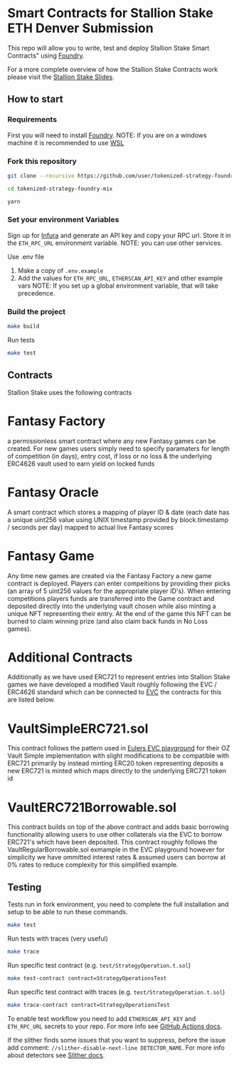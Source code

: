 # Smart Contracts for Stallion Stake ETH Denver Submission 

This repo will allow you to write, test and deploy Stallion Stake Smart Contracts" using [Foundry](https://book.getfoundry.sh/).

For a more complete overview of how the Stallion Stake Contracts work please visit the [Stallion Stake Slides](https://github.com/yearn/tokenized-strategy).

## How to start

### Requirements

First you will need to install [Foundry](https://book.getfoundry.sh/getting-started/installation).
NOTE: If you are on a windows machine it is recommended to use [WSL](https://learn.microsoft.com/en-us/windows/wsl/install)

### Fork this repository

```sh
git clone --recursive https://github.com/user/tokenized-strategy-foundry-mix

cd tokenized-strategy-foundry-mix

yarn
```

### Set your environment Variables

Sign up for [Infura](https://infura.io/) and generate an API key and copy your RPC url. Store it in the `ETH_RPC_URL` environment variable.
NOTE: you can use other services.

Use .env file

1. Make a copy of `.env.example`
2. Add the values for `ETH_RPC_URL`, `ETHERSCAN_API_KEY` and other example vars
     NOTE: If you set up a global environment variable, that will take precedence.

### Build the project

```sh
make build
```

Run tests

```sh
make test
```

## Contracts

Stallion Stake uses the following contracts

# Fantasy Factory
a permissionless smart contract where any new Fantasy games can be created. For new games users simply need to specify paramaters for length of competition (in days), entry cost, if loss or no loss & the underlying ERC4626 vault used to earn yield on locked funds

# Fantasy Oracle
A smart contract which stores a mapping of player ID & date (each date has a unique uint256 value using UNIX timestamp provided by block.timestamp / seconds per day) mapped to actual live Fantasy scores 

# Fantasy Game 
Any time new games are created via the Fantasy Factory a new game contract is deployed. Players can enter compeitions by providing their picks (an array of 5 uint256 values for the appropriate player ID's). When entering competitions players funds are transferred into the Game contract and deposited directly into the underlying vault chosen while also minting a unique NFT representing their entry. At the end of the game this NFT can be burned to claim winning prize (and also claim back funds in No Loss games). 

# Additional Contracts

Additionally as we have used ERC721 to represent entries into Stallion Stake games we have developed a modified Vault roughly following the EVC / ERC4626 standard which can be connected to [EVC](https://evc.wtf/) the contracts for this are listed below. 

# VaultSimpleERC721.sol 
This contract follows the pattern used in [Eulers EVC playground](https://github.com/euler-xyz/evc-playground) for their OZ Vault Simple implementation with slight modifications to be compatible with ERC721 primarily by instead minting ERC20 token representing deposits a new ERC721 is minted which maps directly to the underlying ERC721 token id 

# VaultERC721Borrowable.sol 
This contract builds on top of the above contract and adds basic borrowing functionality allowing users to use other collaterals via the EVC to borrow ERC721's which have been deposited. This contract roughly follows the VaultRegularBorrowable.sol exmample in the EVC playground however for simplicity we have ommitted interest rates & assumed users can borrow at 0% rates to reduce complexity for this simplified example.  

## Testing

Tests run in fork environment, you need to complete the full installation and setup to be able to run these commands.

```sh
make test
```

Run tests with traces (very useful)

```sh
make trace
```

Run specific test contract (e.g. `test/StrategyOperation.t.sol`)

```sh
make test-contract contract=StrategyOperationsTest
```

Run specific test contract with traces (e.g. `test/StrategyOperation.t.sol`)

```sh
make trace-contract contract=StrategyOperationsTest
```


To enable test workflow you need to add `ETHERSCAN_API_KEY` and `ETH_RPC_URL` secrets to your repo. For more info see [GitHub Actions docs](https://docs.github.com/en/codespaces/managing-codespaces-for-your-organization/managing-encrypted-secrets-for-your-repository-and-organization-for-github-codespaces#adding-secrets-for-a-repository).

If the slither finds some issues that you want to suppress, before the issue add comment: `//slither-disable-next-line DETECTOR_NAME`. For more info about detectors see [Slither docs](https://github.com/crytic/slither/wiki/Detector-Documentation).
